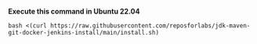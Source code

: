 **Execute this command in Ubuntu 22.04**
```
bash <(curl https://raw.githubusercontent.com/reposforlabs/jdk-maven-git-docker-jenkins-install/main/install.sh)
```
